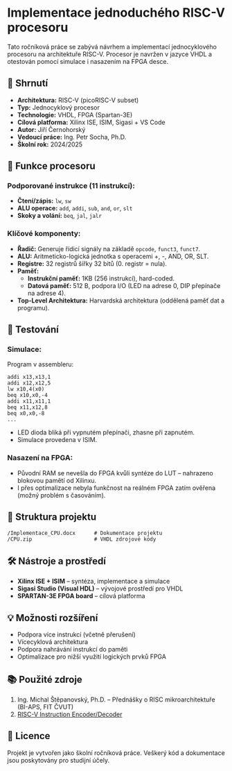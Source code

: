 # Implementace jednoduchého RISC-V procesoru

Tato ročníková práce se zabývá návrhem a implementací jednocyklového procesoru na architektuře RISC-V. Procesor je navržen v jazyce VHDL a otestován pomocí simulace i nasazením na FPGA desce.

## 📄 Shrnutí

- **Architektura:** RISC-V (picoRISC-V subset)
- **Typ:** Jednocyklový procesor
- **Technologie:** VHDL, FPGA (Spartan-3E)
- **Cílová platforma:** Xilinx ISE, ISIM, Sigasi + VS Code
- **Autor:** Jiří Černohorský
- **Vedoucí práce:** Ing. Petr Socha, Ph.D.
- **Školní rok:** 2024/2025

## 🧠 Funkce procesoru

### Podporované instrukce (11 instrukcí):
- **Čtení/zápis:** `lw`, `sw`
- **ALU operace:** `add`, `addi`, `sub`, `and`, `or`, `slt`
- **Skoky a volání:** `beq`, `jal`, `jalr`

### Klíčové komponenty:
- **Řadič:** Generuje řídicí signály na základě `opcode`, `funct3`, `funct7`.
- **ALU:** Aritmeticko-logická jednotka s operacemi +, -, AND, OR, SLT.
- **Registre:** 32 registrů šířky 32 bitů (0. registr = nula).
- **Paměť:**
  - **Instrukční paměť:** 1KB (256 instrukcí), hard-coded.
  - **Datová paměť:** 512 B, podpora I/O (LED na adrese 0, DIP přepínače na adrese 4).
- **Top-Level Architektura:** Harvardská architektura (oddělená paměť dat a programu).

## 🔬 Testování

### Simulace:
Program v assembleru:
```assembly
addi x13,x13,1
addi x12,x12,5
lw x10,4(x0)
beq x10,x0,-4
addi x11,x11,1
beq x11,x12,8
beq x0,x0,-8
...
```
- LED dioda bliká při vypnutém přepínači, zhasne při zapnutém.
- Simulace provedena v ISIM.

### Nasazení na FPGA:
- Původní RAM se nevešla do FPGA kvůli syntéze do LUT – nahrazeno blokovou pamětí od Xilinxu.
- I přes optimalizace nebyla funkčnost na reálném FPGA zatím ověřena (možný problém s časováním).

## 📁 Struktura projektu

```
/Implementace_CPU.docx      # Dokumentace projektu
/CPU.zip                    # VHDL zdrojové kódy
```

## 🛠️ Nástroje a prostředí

- **Xilinx ISE + ISIM** – syntéza, implementace a simulace
- **Sigasi Studio (Visual HDL)** – vývojové prostředí pro VHDL
- **SPARTAN-3E FPGA board** – cílová platforma

## 💡 Možnosti rozšíření

- Podpora více instrukcí (včetně přerušení)
- Vícecyklová architektura
- Podpora nahrávání instrukcí do paměti
- Optimalizace pro nižší využití logických prvků FPGA

## 📚 Použité zdroje

1. Ing. Michal Štěpanovský, Ph.D. – Přednášky o RISC mikroarchitektuře (BI-APS, FIT ČVUT)
2. [RISC-V Instruction Encoder/Decoder](https://luplab.gitlab.io/rvcodecjs/)

## 📌 Licence

Projekt je vytvořen jako školní ročníková práce. Veškerý kód a dokumentace jsou poskytovány pro studijní účely.
